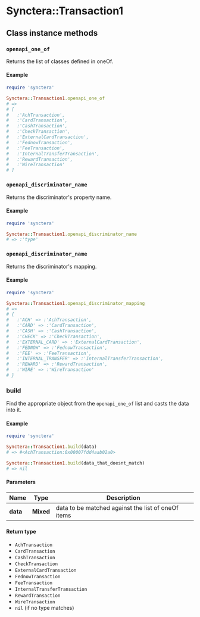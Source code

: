 # Synctera::Transaction1

## Class instance methods

### `openapi_one_of`

Returns the list of classes defined in oneOf.

#### Example

```ruby
require 'synctera'

Synctera::Transaction1.openapi_one_of
# =>
# [
#   :'AchTransaction',
#   :'CardTransaction',
#   :'CashTransaction',
#   :'CheckTransaction',
#   :'ExternalCardTransaction',
#   :'FednowTransaction',
#   :'FeeTransaction',
#   :'InternalTransferTransaction',
#   :'RewardTransaction',
#   :'WireTransaction'
# ]
```

### `openapi_discriminator_name`

Returns the discriminator's property name.

#### Example

```ruby
require 'synctera'

Synctera::Transaction1.openapi_discriminator_name
# => :'type'
```

### `openapi_discriminator_name`

Returns the discriminator's mapping.

#### Example

```ruby
require 'synctera'

Synctera::Transaction1.openapi_discriminator_mapping
# =>
# {
#   :'ACH' => :'AchTransaction',
#   :'CARD' => :'CardTransaction',
#   :'CASH' => :'CashTransaction',
#   :'CHECK' => :'CheckTransaction',
#   :'EXTERNAL_CARD' => :'ExternalCardTransaction',
#   :'FEDNOW' => :'FednowTransaction',
#   :'FEE' => :'FeeTransaction',
#   :'INTERNAL_TRANSFER' => :'InternalTransferTransaction',
#   :'REWARD' => :'RewardTransaction',
#   :'WIRE' => :'WireTransaction'
# }
```

### build

Find the appropriate object from the `openapi_one_of` list and casts the data into it.

#### Example

```ruby
require 'synctera'

Synctera::Transaction1.build(data)
# => #<AchTransaction:0x00007fdd4aab02a0>

Synctera::Transaction1.build(data_that_doesnt_match)
# => nil
```

#### Parameters

| Name | Type | Description |
| ---- | ---- | ----------- |
| **data** | **Mixed** | data to be matched against the list of oneOf items |

#### Return type

- `AchTransaction`
- `CardTransaction`
- `CashTransaction`
- `CheckTransaction`
- `ExternalCardTransaction`
- `FednowTransaction`
- `FeeTransaction`
- `InternalTransferTransaction`
- `RewardTransaction`
- `WireTransaction`
- `nil` (if no type matches)

